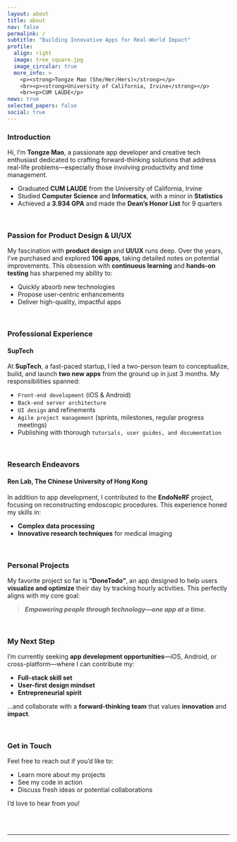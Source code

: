 ```yaml
---
layout: about
title: about
nav: false
permalink: /
subtitle: "Building Innovative Apps for Real-World Impact"
profile:
  align: right
  image: tree_square.jpg
  image_circular: true
  more_info: >
    <p><strong>Tongze Mao (She/Her/Hers)</strong></p>
    <br><p><strong>University of California, Irvine</strong></p>
    <br><p>CUM LAUDE</p>
news: true
selected_papers: false
social: true
---
```


### Introduction
Hi, I’m **Tongze Mao**, a passionate app developer and creative tech enthusiast dedicated to crafting forward-thinking solutions that address real-life problems—especially those involving productivity and time management.

- Graduated **CUM LAUDE** from the University of California, Irvine  
- Studied **Computer Science** and **Informatics**, with a minor in **Statistics**  
- Achieved a **3.934 GPA** and made the **Dean’s Honor List** for 9 quarters  

<br>

### Passion for Product Design & UI/UX
My fascination with **product design** and **UI/UX** runs deep. Over the years, I’ve purchased and explored **106 apps**, taking detailed notes on potential improvements. This obsession with **continuous learning** and **hands-on testing** has sharpened my ability to:

- Quickly absorb new technologies  
- Propose user-centric enhancements  
- Deliver high-quality, impactful apps  

<br>

### Professional Experience
#### SupTech
At **SupTech**, a fast-paced startup, I led a two-person team to conceptualize, build, and launch **two new apps** from the ground up in just 3 months. My responsibilities spanned:

- `Front-end development` (iOS & Android)  
- `Back-end server architecture`  
- `UI design` and refinements  
- `Agile project management` (sprints, milestones, regular progress meetings)  
- Publishing with thorough `tutorials, user guides, and documentation`  

<br>

### Research Endeavors
#### Ren Lab, The Chinese University of Hong Kong
In addition to app development, I contributed to the **EndoNeRF** project, focusing on reconstructing endoscopic procedures. This experience honed my skills in:

- **Complex data processing**  
- **Innovative research techniques** for medical imaging  

<br>

### Personal Projects
My favorite project so far is **“DoneTodo”**, an app designed to help users **visualize and optimize** their day by tracking hourly activities. This perfectly aligns with my core goal:

> ***Empowering people through technology—one app at a time.***

<br>

### My Next Step
I’m currently seeking **app development opportunities**—iOS, Android, or cross-platform—where I can contribute my:

- **Full-stack skill set**  
- **User-first design mindset**  
- **Entrepreneurial spirit**  

…and collaborate with a **forward-thinking team** that values **innovation** and **impact**.

<br>

### Get in Touch
Feel free to reach out if you’d like to:

- Learn more about my projects  
- See my code in action  
- Discuss fresh ideas or potential collaborations  

I’d love to hear from you!

<br>

<br>

---
